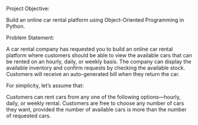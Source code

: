 Project Objective:

Build an online car rental platform using Object-Oriented Programming in Python.

 

Problem Statement:

A car rental company has requested you to build an online car rental platform where customers should be able to view the available cars that can be rented on an hourly, daily, or weekly basis. The company can display the available inventory and confirm requests by checking the available stock. Customers will receive an auto-generated bill when they return the car.

 

For simplicity, let’s assume that:

Customers can rent cars from any one of the following options—hourly, daily, or weekly rental.
Customers are free to choose any number of cars they want, provided the number of available cars is more than the number of requested cars.
 
